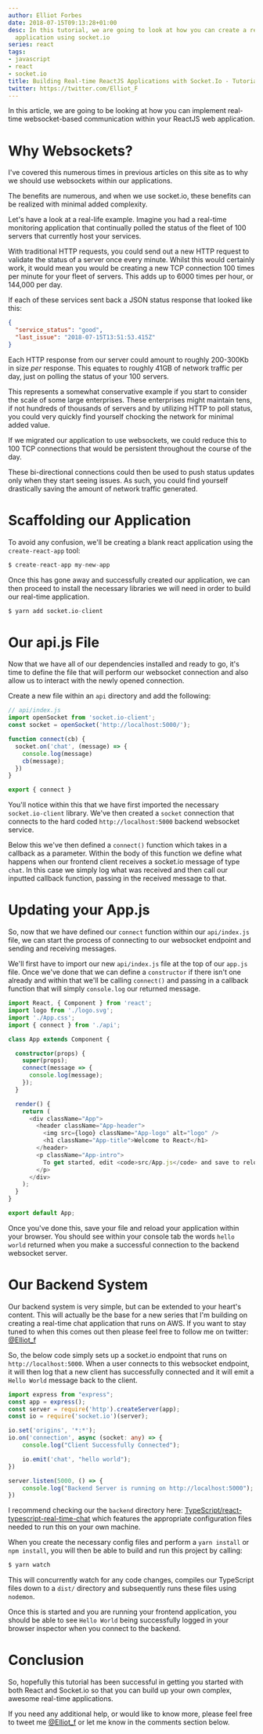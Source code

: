 ```yaml
---
author: Elliot Forbes
date: 2018-07-15T09:13:28+01:00
desc: In this tutorial, we are going to look at how you can create a realtime react
  application using socket.io
series: react
tags:
- javascript
- react
- socket.io
title: Building Real-time ReactJS Applications with Socket.Io - Tutorial
twitter: https://twitter.com/Elliot_F
---
```


In this article, we are going to be looking at how you can implement real-time websocket-based communication within your ReactJS web application.

# Why Websockets?

I've covered this numerous times in previous articles on this site as to why we should use websockets within our applications. 

The benefits are numerous, and when we use socket.io, these benefits can be realized with minimal added complexity. 

Let's have a look at a real-life example. Imagine you had a real-time monitoring application that continually polled the status of the fleet of 100 servers that currently host your services. 

With traditional HTTP requests, you could send out a new HTTP request to validate the status of a server once every minute. Whilst this would certainly work, it would mean you would be creating a new TCP connection 100 times per minute for your fleet of servers. This adds up to 6000 times per hour, or 144,000 per day. 

If each of these services sent back a JSON status response that looked like this:

```json
{
  "service_status": "good",
  "last_issue": "2018-07-15T13:51:53.415Z"
}
```

Each HTTP response from our server could amount to roughly 200-300Kb in size *per* response. This equates to roughly 41GB of network traffic per day, just on polling the status of your 100 servers. 

This represents a somewhat conservative example if you start to consider the scale of some large enterprises. These enterprises might maintain tens, if not hundreds of thousands of servers and by utilizing HTTP to poll status, you could very quickly find yourself chocking the network for minimal added value.

If we migrated our application to use websockets, we could reduce this to 100 TCP connections that would be persistent throughout the course of the day. 

These bi-directional connections could then be used to push status updates only when they start seeing issues. As such, you could find yourself drastically saving the amount of network traffic generated. 

# Scaffolding our Application

To avoid any confusion, we'll be creating a blank react application using the `create-react-app` tool:

```s
$ create-react-app my-new-app
```

Once this has gone away and successfully created our application, we can then proceed to install the necessary libraries we will need in  order to build our real-time application.

```s
$ yarn add socket.io-client
```

# Our api.js File

Now that we have all of our dependencies installed and ready to go, it's time to define the file that will perform our websocket connection and also allow us to interact with the newly opened connection.

Create a new file within an `api` directory and add the following:

```js
// api/index.js
import openSocket from 'socket.io-client';
const socket = openSocket('http://localhost:5000/');

function connect(cb) {
  socket.on('chat', (message) => {
    console.log(message)
    cb(message);
  })
}

export { connect }
```

You'll notice within this that we have first imported the necessary `socket.io-client` library. We've then created a `socket` connection that connects to the hard coded `http://localhost:5000` backend websocket service.

Below this we've then defined a `connect()` function which takes in a callback as a parameter. Within the body of this function we define what happens when our frontend client receives a socket.io message of type `chat`. In this case we simply log what was received and then call our inputted callback function, passing in the received message to that. 

# Updating your App.js

So, now that we have defined our `connect` function within our `api/index.js` file, we can start the process of connecting to our websocket endpoint and sending and receiving messages.

We'll first have to import our new `api/index.js` file at the top of our `app.js` file. Once we've done that we can define a `constructor` if there isn't one already and within that we'll be calling `connect()` and passing in a callback function that will simply `console.log` our returned message.

```ts
import React, { Component } from 'react';
import logo from './logo.svg';
import './App.css';
import { connect } from './api';

class App extends Component {

  constructor(props) {
    super(props);
    connect(message => {
      console.log(message);
    });
  }

  render() {
    return (
      <div className="App">
        <header className="App-header">
          <img src={logo} className="App-logo" alt="logo" />
          <h1 className="App-title">Welcome to React</h1>
        </header>
        <p className="App-intro">
          To get started, edit <code>src/App.js</code> and save to reload.
        </p>
      </div>
    );
  }
}

export default App;
```

Once you've done this, save your file and reload your application within your browser. You should see within your console tab the words `hello world` returned when you make a successful connection to the backend websocket server.

# Our Backend System

Our backend system is very simple, but can be extended to your heart's content. This will actually be the base for a new series that I'm building on creating a real-time chat application that runs on AWS. If you want to stay tuned to when this comes out then please feel free to follow me on twitter: [@Elliot_f](https://twiter.com/Elliot_f)

So, the below code simply sets up a socket.io endpoint that runs on `http://localhost:5000`. When a user connects to this websocket endpoint, it will then log that a new client has successfully connected and it will emit a `Hello World` message back to the client.

```ts
import express from "express";
const app = express();
const server = require('http').createServer(app);
const io = require('socket.io')(server);

io.set('origins', '*:*');
io.on('connection', async (socket: any) => {
	console.log("Client Successfully Connected");

	io.emit('chat', "hello world");
})

server.listen(5000, () => {
	console.log("Backend Server is running on http://localhost:5000");
})
```

I recommend checking our the `backend` directory here: [TypeScript/react-typescript-real-time-chat](https://github.com/TutorialEdge/react-typescript-real-time-chat/tree/241b6b404a821e7566e5353a4605db9b107a83f5) which features the appropriate configuration files needed to run this on your own machine.

When you create the necessary config files and perform a `yarn install` or `npm install`, you will then be able to build and run this project by calling:

```s
$ yarn watch
```

This will concurrently watch for any code changes, compiles our TypeScript files down to a `dist/` directory and subsequently runs these files using `nodemon`.

Once this is started and you are running your frontend application, you should be able to see `Hello World` being successfully logged in your browser inspector when you connect to the backend.

# Conclusion

So, hopefully this tutorial has been successful in getting you started with both React and Socket.io so that you can build up your own complex, awesome real-time applications. 

If you need any additional help, or would like to know more, please feel free to tweet me [@Elliot_f](https://twitter.com/@elliot_f) or let me know in the comments section below.